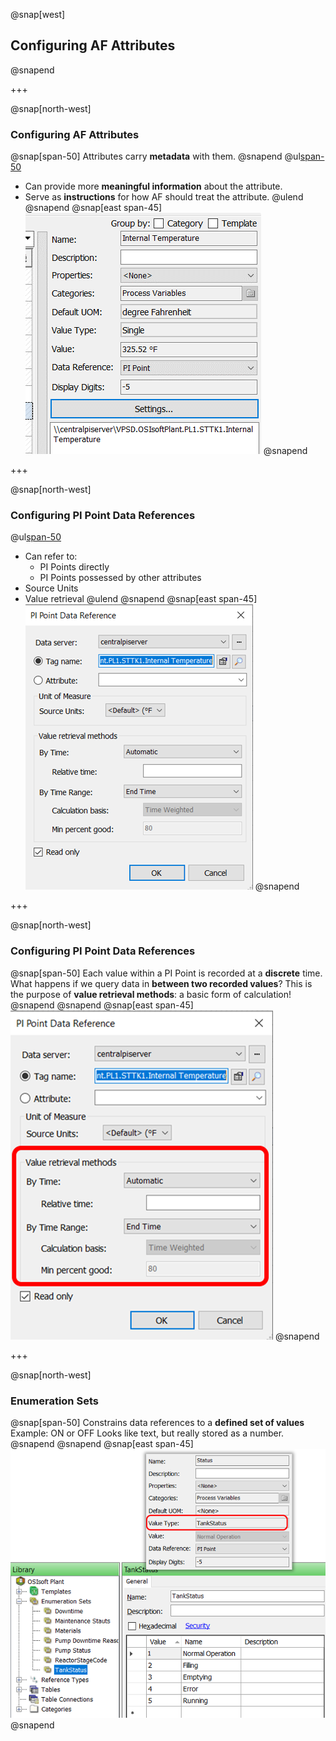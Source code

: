 @snap[west]
## Configuring AF Attributes
@snapend

+++

@snap[north-west]
### Configuring AF Attributes
@snap[span-50]
Attributes carry **metadata** with them.
@snapend
@ul[span-50](false)
- Can provide more **meaningful information** about the attribute.
- Serve as **instructions** for how AF should treat the attribute.
@ulend
@snapend
@snap[east span-45]
![](assets\img\pse-attribute-configuration.png)
@snapend

+++

@snap[north-west]
### Configuring PI Point Data References
@ul[span-50](false)
- Can refer to:
    - PI Points directly
    - PI Points possessed by other attributes
- Source Units
- Value retrieval
@ulend
@snapend
@snap[east span-45]
![](assets\img\pse-pi-point-data-reference-config.png)
@snapend

+++

@snap[north-west]
### Configuring PI Point Data References
@snap[span-50]
Each value within a PI Point is recorded at a **discrete** time.
What happens if we query data in **between two recorded values**?
This is the purpose of **value retrieval methods**: a basic form of calculation!
@snapend
@snapend
@snap[east span-45]
![height=400](assets\img\pse-pi-point-data-reference-config-value-retrieval.png)
@snapend

+++

@snap[north-west]
### Enumeration Sets
@snap[span-50]
Constrains data references to a **defined set of values** 
Example: ON or OFF
Looks like text, but really stored as a number.
@snapend
@snapend
@snap[east span-45]
![height=400](assets\img\pse-enumeration-sets.png)
@snapend